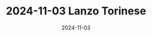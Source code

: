 ---
title: "2024-11-03 Lanzo Torinese"
date: 2024-11-03
layout: "gallery/single" 
resources:
  - src: DSC01279.jpg
    params:
      cover: true
build:
  publishResources: true
draft: false
---